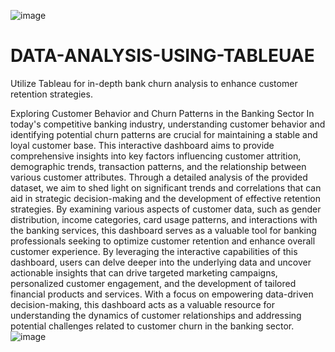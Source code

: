 
![image](https://github.com/AvinaashAlfred/DATA-ANALYSIS-USING-TABLEUAE/assets/93651055/8ae8cd00-881e-475f-a0c8-144ea09eb1c5)
# DATA-ANALYSIS-USING-TABLEUAE
Utilize Tableau for in-depth bank churn analysis to enhance customer retention strategies.

Exploring Customer Behavior and Churn Patterns in the Banking Sector
In today's competitive banking industry, understanding customer behavior and identifying potential churn patterns are crucial for maintaining a stable and loyal customer base. This interactive dashboard aims to provide comprehensive insights into key factors influencing customer attrition, demographic trends, transaction patterns, and the relationship between various customer attributes.
Through a detailed analysis of the provided dataset, we aim to shed light on significant trends and correlations that can aid in strategic decision-making and the development of effective retention strategies. By examining various aspects of customer data, such as gender distribution, income categories, card usage patterns, and interactions with the banking services, this dashboard serves as a valuable tool for banking professionals seeking to optimize customer retention and enhance overall customer experience.
By leveraging the interactive capabilities of this dashboard, users can delve deeper into the underlying data and uncover actionable insights that can drive targeted marketing campaigns, personalized customer engagement, and the development of tailored financial products and services. With a focus on empowering data-driven decision-making, this dashboard acts as a valuable resource for understanding the dynamics of customer relationships and addressing potential challenges related to customer churn in the banking sector.
![image](https://github.com/AvinaashAlfred/DATA-ANALYSIS-USING-TABLEUAE/assets/93651055/ecc56a16-8c60-40cf-bec9-d31f974a7ceb)

